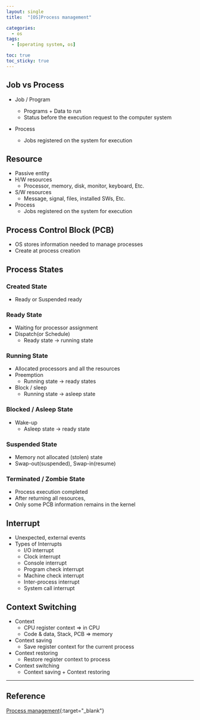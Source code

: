 ```yaml
---
layout: single
title:  "[OS]Process management"

categories:
  - os
tags:
  - [operating system, os]

toc: true
toc_sticky: true
---
```


## Job vs Process
- Job / Program
    - Programs + Data to run
    - Status before the execution request to the computer system

- Process
    - Jobs registered on the system for execution

## Resource
- Passive entity
- H/W resources
    - Processor, memory, disk, monitor, keyboard, Etc.
- S/W resources
    - Message, signal, files, installed SWs, Etc.
- Process
    - Jobs registered on the system for execution

## Process Control Block (PCB)
- OS stores information needed to manage processes
- Create at process creation

## Process States
### Created State
- Ready or Suspended ready

### Ready State
- Waiting for processor assignment
- Dispatch(or Schedule)
    - Ready state -> running state

### Running State
- Allocated processors and all the resources
- Preemption
    - Running state -> ready states
- Block / sleep
    - Running state -> asleep state

### Blocked / Asleep State
- Wake-up
    - Asleep state -> ready state

### Suspended State
- Memory not allocated (stolen) state
- Swap-out(suspended), Swap-in(resume)

### Terminated / Zombie State
- Process execution completed
- After returning all resources,
- Only some PCB information remains in the kernel

## Interrupt
- Unexpected, external events
- Types of Interrupts
    - I/O interrupt
    - Clock interrupt
    - Console interrupt
    - Program check interrupt
    - Machine check interrupt
    - Inter-process interrupt
    - System call interrupt

## Context Switching
- Context
    - CPU register context => in CPU
    - Code & data, Stack, PCB => memory
- Context saving
    - Save register context for the current process
- Context restoring
    - Restore register context to process
- Context switching
    - Context saving + Context restoring
    
---
## Reference
[Process management](https://hpclab.tistory.com/1?category=887083){:target="_blank"}
